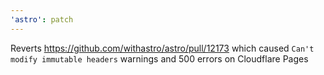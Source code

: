 ```yaml
---
'astro': patch
---
```


Reverts https://github.com/withastro/astro/pull/12173 which caused `Can't modify immutable headers` warnings and 500 errors on Cloudflare Pages

